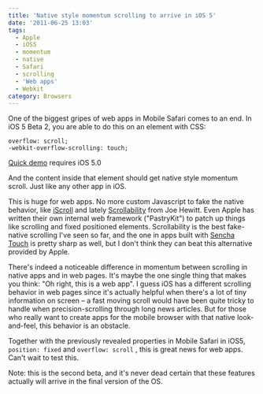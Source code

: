 ```yaml
---
title: 'Native style momentum scrolling to arrive in iOS 5'
date: '2011-06-25 13:03'
tags:
  - Apple
  - iOS5
  - momentum
  - native
  - Safari
  - scrolling
  - 'Web apps'
  - Webkit
category: Browsers
---
```


One of the biggest gripes of web apps in Mobile Safari comes to an end. In iOS 5 Beta 2, you are able to do this on an element with CSS:

    overflow: scroll;
    -webkit-overflow-scrolling: touch;

[Quick demo](http://playground.johanbrook.com/css/touchtest.html) requires iOS 5.0

And the content inside that element should get native style momentum scroll. Just like any other app in iOS.  This is huge for web apps. No more custom Javascript to fake the native behavior, like [iScroll](http://cubiq.org/iscroll) and lately [Scrollability](https://github.com/joehewitt/scrollability/) from Joe Hewitt. Even Apple has written their own internal web framework ("PastryKit") to patch up things like scrolling and fixed positioned elements. Scrollability is the best fake-native scrolling I've seen so far, and the one in apps built with [Sencha Touch](http://www.sencha.com/) is pretty sharp as well, but I don't think they can beat this alternative provided by Apple.  There's indeed a noticeable difference in momentum between scrolling in native apps and in web pages. It's maybe the one single thing that makes you think: "Oh right, this is a web app". I guess iOS has a different scrolling behavior in web pages since it's actually helpful when there's a lot of tiny information on screen – a fast moving scroll would have been quite tricky to handle when precision-scrolling through long news articles. But for those who really want to create apps for the mobile browser with that native look-and-feel, this behavior is an obstacle.  Together with the previously revealed properties in Mobile Safari in iOS5, `position: fixed` and `overflow: scroll` , this is great news for web apps. Can't wait to test this.  Note: this is the second beta, and it's never dead certain that these features actually will arrive in the final version of the OS.

